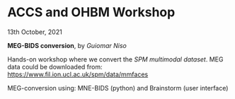 # ACCS and OHBM Workshop

13th October, 2021

**MEG-BIDS conversion**, by *Guiomar Niso*

Hands-on workshop where we convert the *SPM multimodal dataset*. 
MEG data could be downloaded from: https://www.fil.ion.ucl.ac.uk/spm/data/mmfaces

MEG-conversion using: MNE-BIDS (python) and Brainstorm (user interface)
